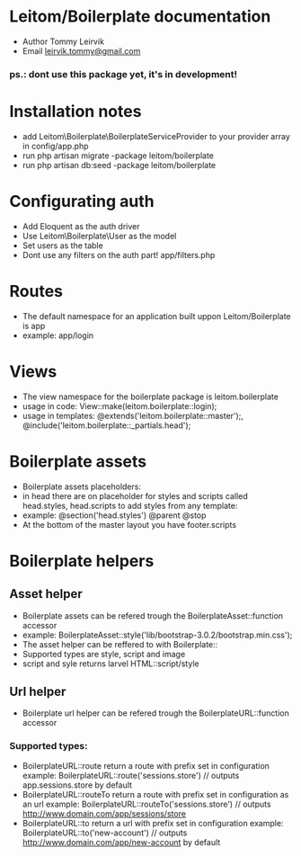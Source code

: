 # Leitom/Boilerplate documentation
- Author Tommy Leirvik
- Email leirvik.tommy@gmail.com

### ps.: dont use this package yet, it's in development!

# Installation notes
- add Leitom\Boilerplate\BoilerplateServiceProvider to your provider array in config/app.php
- run php artisan migrate -package leitom/boilerplate
- run php artisan db:seed -package leitom/boilerplate

# Configurating auth
- Add Eloquent as the auth driver
- Use Leitom\Boilerplate\User as the model
- Set users as the table
- Dont use any filters on the auth part! app/filters.php

# Routes
- The default namespace for an application built uppon Leitom/Boilerplate is app
- example: app/login

# Views
- The view namespace for the boilerplate package is leitom.boilerplate
- usage in code: View::make(leitom.boilerplate::login);
- usage in templates: @extends('leitom.boilerplate::master');, @include('leitom.boilerplate::_partials.head');

# Boilerplate assets
- Boilerplate assets placeholders:
- in head there are on placeholder for styles and scripts called head.styles, head.scripts to add styles from any template:
- example: @section('head.styles') @parent <my style> @stop
- At the bottom of the master layout you have footer.scripts

# Boilerplate helpers

## Asset helper
- Boilerplate assets can be refered trough the BoilerplateAsset::function accessor
- example: BoilerplateAsset::style('lib/bootstrap-3.0.2/bootstrap.min.css');
- The asset helper can be reffered to with Boilerplate::<type>
- Supported types are style, script and image
- script and syle returns larvel HTML::script/style

## Url helper
- Boilerplate url helper can be refered trough the BoilerplateURL::function accessor
### Supported types:
- BoilerplateURL::route return a route with prefix set in configuration example: BoilerplateURL::route('sessions.store') // outputs app.sessions.store by default
- BoilerplateURL::routeTo return a route with prefix set in configuration as an url example: BoilerplateURL::routeTo('sessions.store') // outputs http://www.domain.com/app/sessions/store
- BoilerplateURL::to return a url with prefix set in configuration example: BoilerplateURL::to('new-account') // outputs http://www.domain.com/app/new-account by default